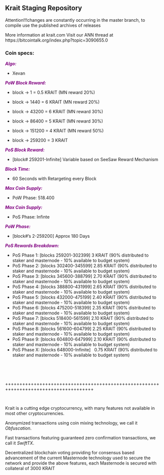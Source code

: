 <h2><strong>Krait Staging Repository</strong></h2>
 <p>Attention!!!changes are constantly occurring in the master branch, to compile use the published archives of releases</p>
<p>More information at krait.com Visit our ANN thread at https://bitcointalk.org/index.php?topic=3090655.0</p>
<h3><strong>Coin specs:</strong></h3>
<p><strong><span style="color: #800080;"><em>Algo:</em></span></strong></p>
<ul>
<li>Xevan</li>
</ul>
<p><strong><span style="color: #800080;"><em>PoW Block Reward:</em></span></strong></p>
<ul>
<li>block -> 1 = 0.5 KRAIT (MN reward 20%) </li>
</ul>
<ul>
<li>block -> 1440 = 6 KRAIT (MN reward 20%) </li>
</ul>
<ul>
<li>block -> 43200 = 6 KRAIT (MN reward 30%) </li>
</ul>
<ul>
<li>block -> 86400 = 5 KRAIT (MN reward 30%) </li>
</ul>
<ul>
<li>block -> 151200 = 4 KRAIT (MN reward 50%) </li>
</ul>
<ul>
<li>block -> 259200 = 3 KRAIT </li>
</ul>
<p><strong><span style="color: #800080;"><em>PoS Block Reward:</em></span></strong></p>
<ul>
<li>[block# 259201-Infinite] Variable based on SeeSaw Reward Mechanism</li>
</ul>
<p><strong><span style="color: #800080;"><em>Block Time:</em></span></strong></p>
<ul>
<li>60 Seconds with Retargeting every Block</li>
</ul>
<p><strong><span style="color: #800080;"><em>Max Coin Supply:</em></span></strong></p>
<ul>
<li>PoW Phase: 518.400</li>
</ul>
<p><strong><span style="color: #800080;"><em>Max Coin Supply:</em></span></strong></p>
<ul>
<li>PoS Phase: Infinte</li>
</ul>
<p><strong><span style="color: #800080;"><em>PoW Phase:</em></span></strong></p>
<ul>
<li>[block#&rsquo;s 2-259200] Approx 180 Days</li>
</ul>
<p><strong><span style="color: #800080;"><em>PoS Rewards Breakdown:</em></span></strong></p>
<ul>
<li>PoS Phase 1: [blocks 259201-302399]    3 KRAIT (90% distributed to staker and masternode - 10% available to budget system)</li>
<li>PoS Phase 2: [blocks 302400-345599] 2.85 KRAIT (90% distributed to staker and masternode - 10% available to budget system)</li>
<li>PoS Phase 3: [blocks 345600-388799] 2.70 KRAIT (90% distributed to staker and masternode - 10% available to budget system)</li>
<li>PoS Phase 4: [blocks 388800-431999] 2.65 KRAIT (90% distributed to staker and masternode - 10% available to budget system)</li>
<li>PoS Phase 5: [blocks 432000-475199] 2.40 KRAIT (90% distributed to staker and masternode - 10% available to budget system)</li>
<li>PoS Phase 6: [blocks 475200-518399] 2.35 KRAIT (90% distributed to staker and masternode - 10% available to budget system)</li>
<li>PoS Phase 7: [blocks 518400-561599] 2.10 KRAIT (90% distributed to staker and masternode - 10% available to budget system)</li>
<li>PoS Phase 8: [blocks 561600-604799] 2.25 KRAIT (90% distributed to staker and masternode - 10% available to budget system)</li>
<li>PoS Phase 9: [blocks 604800-647999] 2.10 KRAIT (90% distributed to staker and masternode - 10% available to budget system)</li>
<li>PoS Phase X: [blocks 648000-Infinite] &nbsp; 0.75 KRAIT (90% distributed to staker and masternode - 10% available to budget system)</li>
</ul>
<br/>
<p>&nbsp;</p>
<p>+++++++++++++++++++++++++++++++++++++++++++++++++++++++++++++++++++++++++++++++++++++</p>
<p>&nbsp;</p>
<p>Krait is a cutting edge cryptocurrency, with many features not available in most other cryptocurrencies.</p>
<p>Anonymized transactions using coin mixing technology, we call it <em>Obfuscation</em>.</p>
<p>Fast transactions featuring guaranteed zero confirmation transactions, we call it <em>SwiftTX</em>.</p>
<p>Decentralized blockchain voting providing for consensus based advancement of the current Masternode technology used to secure the network and provide the above features, each Masternode is secured with collateral of 3000 KRAIT</p>
